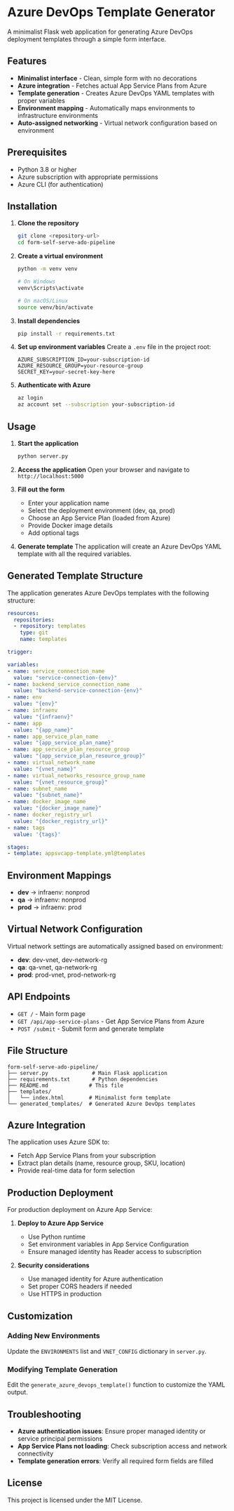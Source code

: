 # Azure DevOps Template Generator

A minimalist Flask web application for generating Azure DevOps deployment templates through a simple form interface.

## Features

- **Minimalist interface** - Clean, simple form with no decorations
- **Azure integration** - Fetches actual App Service Plans from Azure
- **Template generation** - Creates Azure DevOps YAML templates with proper variables
- **Environment mapping** - Automatically maps environments to infrastructure environments
- **Auto-assigned networking** - Virtual network configuration based on environment

## Prerequisites

- Python 3.8 or higher
- Azure subscription with appropriate permissions
- Azure CLI (for authentication)

## Installation

1. **Clone the repository**
   ```bash
   git clone <repository-url>
   cd form-self-serve-ado-pipeline
   ```

2. **Create a virtual environment**
   ```bash
   python -m venv venv
   
   # On Windows
   venv\Scripts\activate
   
   # On macOS/Linux
   source venv/bin/activate
   ```

3. **Install dependencies**
   ```bash
   pip install -r requirements.txt
   ```

4. **Set up environment variables**
   Create a `.env` file in the project root:
   ```env
   AZURE_SUBSCRIPTION_ID=your-subscription-id
   AZURE_RESOURCE_GROUP=your-resource-group
   SECRET_KEY=your-secret-key-here
   ```

5. **Authenticate with Azure**
   ```bash
   az login
   az account set --subscription your-subscription-id
   ```

## Usage

1. **Start the application**
   ```bash
   python server.py
   ```

2. **Access the application**
   Open your browser and navigate to `http://localhost:5000`

3. **Fill out the form**
   - Enter your application name
   - Select the deployment environment (dev, qa, prod)
   - Choose an App Service Plan (loaded from Azure)
   - Provide Docker image details
   - Add optional tags

4. **Generate template**
   The application will create an Azure DevOps YAML template with all the required variables.

## Generated Template Structure

The application generates Azure DevOps templates with the following structure:

```yaml
resources:
  repositories:
  - repository: templates
    type: git
    name: templates

trigger:

variables:
- name: service_connection_name
  value: "service-connection-{env}"
- name: backend_service_connection_name
  value: "backend-service-connection-{env}"
- name: env
  value: "{env}"
- name: infraenv
  value: "{infraenv}"
- name: app
  value: "{app_name}"
- name: app_service_plan_name
  value: "{app_service_plan_name}"
- name: app_service_plan_resource_group
  value: "{app_service_plan_resource_group}"
- name: virtual_network_name
  value: "{vnet_name}"
- name: virtual_networks_resource_group_name
  value: "{vnet_resource_group}"
- name: subnet_name
  value: "{subnet_name}"
- name: docker_image_name
  value: "{docker_image_name}"
- name: docker_registry_url
  value: "{docker_registry_url}"
- name: tags
  value: '{tags}'

stages:
- template: appsvcapp-template.yml@templates
```

## Environment Mappings

- **dev** → infraenv: nonprod
- **qa** → infraenv: nonprod  
- **prod** → infraenv: prod

## Virtual Network Configuration

Virtual network settings are automatically assigned based on environment:

- **dev**: dev-vnet, dev-network-rg
- **qa**: qa-vnet, qa-network-rg
- **prod**: prod-vnet, prod-network-rg

## API Endpoints

- `GET /` - Main form page
- `GET /api/app-service-plans` - Get App Service Plans from Azure
- `POST /submit` - Submit form and generate template

## File Structure

```
form-self-serve-ado-pipeline/
├── server.py              # Main Flask application
├── requirements.txt       # Python dependencies
├── README.md             # This file
├── templates/
│   └── index.html        # Minimalist form template
└── generated_templates/  # Generated Azure DevOps templates
```

## Azure Integration

The application uses Azure SDK to:
- Fetch App Service Plans from your subscription
- Extract plan details (name, resource group, SKU, location)
- Provide real-time data for form selection

## Production Deployment

For production deployment on Azure App Service:

1. **Deploy to Azure App Service**
   - Use Python runtime
   - Set environment variables in App Service Configuration
   - Ensure managed identity has Reader access to subscription

2. **Security considerations**
   - Use managed identity for Azure authentication
   - Set proper CORS headers if needed
   - Use HTTPS in production

## Customization

### Adding New Environments

Update the `ENVIRONMENTS` list and `VNET_CONFIG` dictionary in `server.py`.

### Modifying Template Generation

Edit the `generate_azure_devops_template()` function to customize the YAML output.

## Troubleshooting

- **Azure authentication issues**: Ensure proper managed identity or service principal permissions
- **App Service Plans not loading**: Check subscription access and network connectivity
- **Template generation errors**: Verify all required form fields are filled

## License

This project is licensed under the MIT License.
